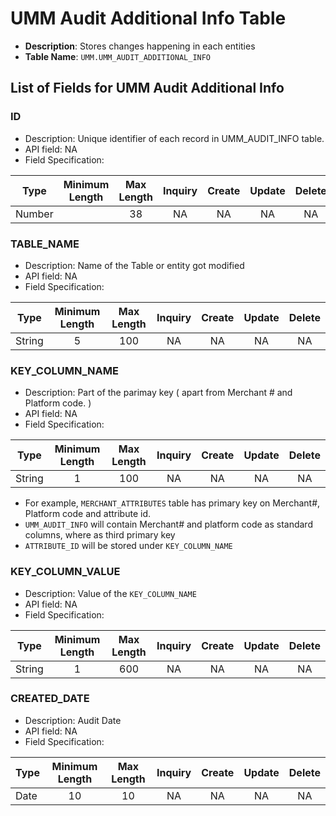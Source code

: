# UMM Audit Additional Info Table

* **Description**: Stores changes happening in each entities
* **Table Name**: `UMM.UMM_AUDIT_ADDITIONAL_INFO`

## List of Fields for UMM Audit Additional Info

### ID

* Description: Unique identifier of each record in UMM_AUDIT_INFO table.
* API field: NA
* Field Specification:

| Type   | Minimum Length | Max Length | Inquiry  |    Create    |    Update    |    Delete    |
|--------|:--------------:|:----------:|:--------:|:------------:|:------------:|:------------:|
| Number  |         |    38        |    NA     | NA     | NA |    NA     |

### TABLE_NAME

* Description: Name of the Table or entity got modified
* API field: NA
* Field Specification:

| Type   | Minimum Length | Max Length | Inquiry  |    Create    |    Update    |    Delete    |
|--------|:--------------:|:----------:|:--------:|:------------:|:------------:|:------------:|
| String  |     5    |    100        |    NA     | NA     | NA |    NA     |

### KEY_COLUMN_NAME

* Description: Part of the parimay key ( apart from Merchant # and Platform code. )
* API field: NA
* Field Specification:

| Type   | Minimum Length | Max Length | Inquiry  |    Create    |    Update    |    Delete    |
|--------|:--------------:|:----------:|:--------:|:------------:|:------------:|:------------:|
| String  |     1    |    100        |    NA     | NA     | NA |    NA     |

* For example, `MERCHANT_ATTRIBUTES` table has primary key on Merchant#, Platform code and attribute id.
* `UMM_AUDIT_INFO` will contain Merchant# and platform code as standard columns, where as third primary key
* `ATTRIBUTE_ID` will be stored under `KEY_COLUMN_NAME`

### KEY_COLUMN_VALUE

* Description: Value of the `KEY_COLUMN_NAME`
* API field: NA
* Field Specification:

| Type   | Minimum Length | Max Length | Inquiry  |    Create    |    Update    |    Delete    |
|--------|:--------------:|:----------:|:--------:|:------------:|:------------:|:------------:|
| String  |     1    |    600        |    NA     | NA     | NA |    NA     |

### CREATED_DATE

* Description: Audit Date
* API field: NA
* Field Specification:

| Type   | Minimum Length | Max Length | Inquiry  |    Create    |    Update    |    Delete    |
|--------|:--------------:|:----------:|:--------:|:------------:|:------------:|:------------:|
| Date  |     10    |    10        |    NA     | NA     | NA |    NA     |
